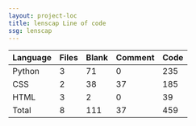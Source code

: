 ```yaml
---
layout: project-loc
title: lenscap Line of code
ssg: lenscap
---
```

<div class="table-responsive">
<table class="table">
<thead><tr>
<th>Language</th>
<th>Files</th>
<th>Blank</th>
<th>Comment</th>
<th>Code</th>
</tr></thead><tbody>
<tr><td>Python</td><td> 3</td><td> 71</td><td> 0</td><td> 235</td></tr>
<tr><td>CSS</td><td> 2</td><td> 38</td><td> 37</td><td> 185</td></tr>
<tr><td>HTML</td><td> 3</td><td> 2</td><td> 0</td><td> 39</td></tr>
<tr><td>Total</td><td>8</td><td>111</td><td>37</td><td>459</td></tr>
</tbody></table></div>
